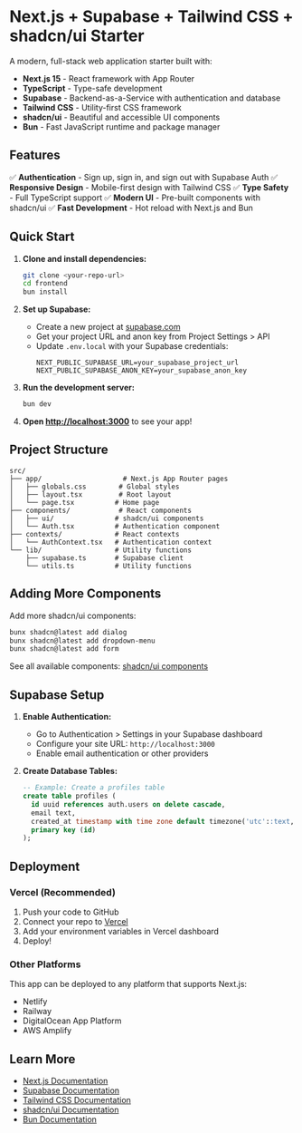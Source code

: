 # Next.js + Supabase + Tailwind CSS + shadcn/ui Starter

A modern, full-stack web application starter built with:

- **Next.js 15** - React framework with App Router
- **TypeScript** - Type-safe development
- **Supabase** - Backend-as-a-Service with authentication and database
- **Tailwind CSS** - Utility-first CSS framework
- **shadcn/ui** - Beautiful and accessible UI components
- **Bun** - Fast JavaScript runtime and package manager

## Features

✅ **Authentication** - Sign up, sign in, and sign out with Supabase Auth
✅ **Responsive Design** - Mobile-first design with Tailwind CSS
✅ **Type Safety** - Full TypeScript support
✅ **Modern UI** - Pre-built components with shadcn/ui
✅ **Fast Development** - Hot reload with Next.js and Bun

## Quick Start

1. **Clone and install dependencies:**
   ```bash
   git clone <your-repo-url>
   cd frontend
   bun install
   ```

2. **Set up Supabase:**
   - Create a new project at [supabase.com](https://supabase.com)
   - Get your project URL and anon key from Project Settings > API
   - Update `.env.local` with your Supabase credentials:
     ```env
     NEXT_PUBLIC_SUPABASE_URL=your_supabase_project_url
     NEXT_PUBLIC_SUPABASE_ANON_KEY=your_supabase_anon_key
     ```

3. **Run the development server:**
   ```bash
   bun dev
   ```

4. **Open [http://localhost:3000](http://localhost:3000)** to see your app!

## Project Structure

```
src/
├── app/                    # Next.js App Router pages
│   ├── globals.css        # Global styles
│   ├── layout.tsx         # Root layout
│   └── page.tsx          # Home page
├── components/            # React components
│   ├── ui/               # shadcn/ui components
│   └── Auth.tsx          # Authentication component
├── contexts/             # React contexts
│   └── AuthContext.tsx   # Authentication context
└── lib/                  # Utility functions
    ├── supabase.ts       # Supabase client
    └── utils.ts          # Utility functions
```

## Adding More Components

Add more shadcn/ui components:

```bash
bunx shadcn@latest add dialog
bunx shadcn@latest add dropdown-menu
bunx shadcn@latest add form
```

See all available components: [shadcn/ui components](https://ui.shadcn.com/docs/components)

## Supabase Setup

1. **Enable Authentication:**
   - Go to Authentication > Settings in your Supabase dashboard
   - Configure your site URL: `http://localhost:3000`
   - Enable email authentication or other providers

2. **Create Database Tables:**
   ```sql
   -- Example: Create a profiles table
   create table profiles (
     id uuid references auth.users on delete cascade,
     email text,
     created_at timestamp with time zone default timezone('utc'::text, now()),
     primary key (id)
   );
   ```

## Deployment

### Vercel (Recommended)

1. Push your code to GitHub
2. Connect your repo to [Vercel](https://vercel.com)
3. Add your environment variables in Vercel dashboard
4. Deploy!

### Other Platforms

This app can be deployed to any platform that supports Next.js:
- Netlify
- Railway
- DigitalOcean App Platform
- AWS Amplify

## Learn More

- [Next.js Documentation](https://nextjs.org/docs)
- [Supabase Documentation](https://supabase.com/docs)
- [Tailwind CSS Documentation](https://tailwindcss.com/docs)
- [shadcn/ui Documentation](https://ui.shadcn.com)
- [Bun Documentation](https://bun.sh/docs)
